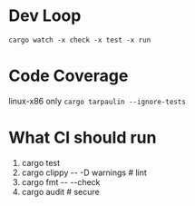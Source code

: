 
# Dev Loop
`cargo watch -x check -x test -x run`
# Code Coverage 
linux-x86 only
`cargo tarpaulin --ignore-tests`
# What CI should run
1. cargo test
2. cargo clippy -- -D warnings # lint
3. cargo fmt -- --check
4. cargo audit # secure
